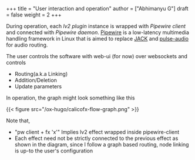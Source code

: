 +++
title = "User interaction and operation"
author = ["Abhimanyu G"]
draft = false
weight = 2
+++

During operation, each _lv2 plugin_ instance is wrapped with _Pipewire client_ and connected with _Pipewire daemon_. [Pipewire](https://pipewire.org/) is a low-latency multimedia handling framework in Linux that is aimed to replace [JACK](https://jackaudio.org/) and [pulse-audio](https://www.freedesktop.org/wiki/Software/PulseAudio/) for audio routing.

The user controls the software with web-ui (for now) over websockets and controls

-   Routing(a.k.a Linking)
-   Addition/Deletion
-   Update parameters

In operation, the graph might look something like this

{{< figure src="/ox-hugo/calicofx-flow-graph.png" >}}

Note that,

-   "pw client + fx 'x'" Implies lv2 effect wrapped inside pipewire-client
-   Each effect need not be strictly connected to the previous effect as shown in the diagram, since I follow a graph based routing, node linking is up-to the user's configuration
